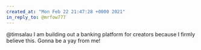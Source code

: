 ```yaml
---
created_at: "Mon Feb 22 21:47:28 +0000 2021"
in_reply_to: @mrfow777
---
```


@timsalau I am building out a banking platform for creators because I firmly believe this. Gonna be a yay from me!